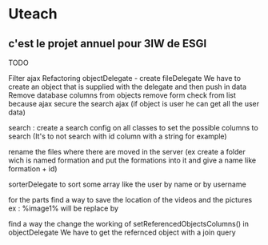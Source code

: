 # Uteach

## c'est le projet annuel pour 3IW de ESGI


TODO

Filter ajax
Refactoring objectDelegate
	- create fileDelegate
	We have to create an object that is supplied with the delegate and then push in data
Remove database columns from objects
remove form check from list because ajax
secure the search ajax (if object is user he can get all the user data)

search :
	create a search config on all classes to set the possible columns to search (It's to not search with id column with a string for example)

rename the files where there are moved in the server (ex create a folder wich is named formation and put the formations into it and give a name like formation + id)

sorterDelegate to sort some array like the user by name or by username

for the parts find a way to save the location of the videos and the pictures 
	ex : %image1% will be replace by 

find a way the change the working of setReferencedObjectsColumns() in objectDelegate 
	We have to get the refernced object with a join query
